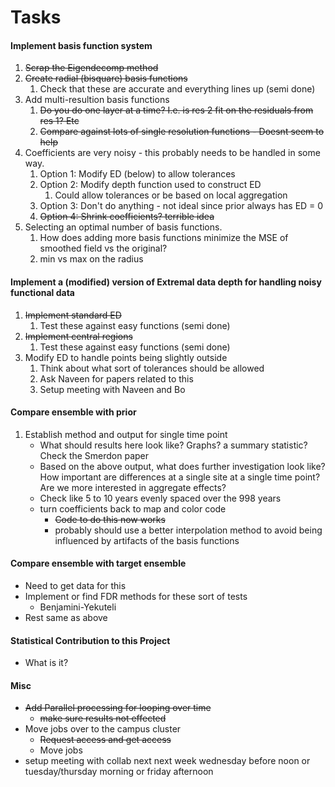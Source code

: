 # Tasks

#### Implement basis function system

1. ~~Scrap the Eigendecomp method~~
2. ~~Create radial (bisquare) basis functions~~
   1. Check that these are accurate and everything lines up (semi done)
3. Add multi-resultion basis functions
   1. ~~Do you do one layer at a time? I.e. is res 2 fit on the residuals from res 1? Etc~~
   2. ~~Compare against lots of single resolution functions - Doesnt seem to help~~
4. Coefficients are very noisy - this probably needs to be handled in some way.
   1. Option 1: Modify ED (below) to allow tolerances
   2. Option 2: Modify depth function used to construct ED 
      1. Could allow tolerances or be based on local aggregation
   3. Option 3: Don't do anything - not ideal since prior always has ED = 0
   4. ~~Option 4: Shrink coefficients? terrible idea~~
5. Selecting an optimal number of basis functions.
   1. How does adding more basis functions minimize the MSE of smoothed field vs the original?
   2. min vs max on the radius

#### Implement a (modified) version of Extremal data depth for handling noisy functional data

1. ~~Implement standard ED~~
   1. Test these against easy functions (semi done)
2. ~~Implement central regions~~
   1. Test these against easy functions (semi done)
3. Modify ED to handle points being slightly outside 
   1. Think about what sort of tolerances should be allowed
   2. Ask Naveen for papers related to this
   3. Setup meeting with Naveen and Bo 

#### Compare ensemble with prior

1. Establish method and output for single time point
   - What should results here look like? Graphs? a summary statistic? Check the Smerdon paper
   - Based on the above output, what does further investigation look like? How important are differences at a single site at a single time point? Are we more interested in aggregate effects?
   - Check like 5 to 10 years evenly spaced over the 998 years 
   - turn coefficients back to map and color code
     - ~~Code to do this now works~~
     - probably should use a better interpolation method to avoid being influenced by artifacts of the basis functions

#### Compare ensemble with target ensemble

- Need to get data for this
- Implement or find FDR methods for these sort of tests
  - Benjamini-Yekuteli
- Rest same as above

#### Statistical Contribution to this Project

- What is it?

#### Misc

- ~~Add Parallel processing for looping over time~~
  - ~~make sure results not effected~~
- Move jobs over to the campus cluster
  - ~~Request access and get access~~
  - Move jobs
- setup meeting with collab next next week wednesday before noon or tuesday/thursday morning or friday afternoon

#### 

